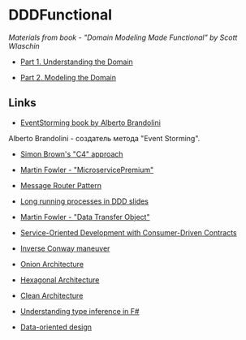 # DDDFunctional

*Materials from book - "Domain Modeling Made Functional" by Scott Wlaschin*

* [Part 1. Understanding the Domain](part1.md)

* [Part 2. Modeling the Domain](part2.md)

## Links

* [EventStorming book by Alberto Brandolini](http://eventstorming.com)

Alberto Brandolini - создатель метода "Event Storming".

* [Simon Brown's "C4" approach](http://static.codingthearchitecture.com/c4.pdf)

* [Martin Fowler - "MicroservicePremium"](https://www.martinfowler.com/bliki/MicroservicePremium.html)

* [Message Router Pattern](http://www.enterpriseintegrationpatterns.com/patterns/messaging/MessageRouter.html)

* [Long running processes in DDD slides](https://www.slideshare.net/BerndRuecker/long-running-processes-in-ddd)

* [Martin Fowler - "Data Transfer Object"](https://martinfowler.com/eaaCatalog/dataTransferObject.html)

* [Service-Oriented Development with Consumer-Driven Contracts](https://www.infoq.com/articles/consumer-driven-contracts)

* [Inverse Conway maneuver](http://bit.ly/InverseConwayManeuver)

* [Onion Architecture](http://jeffreypalermo.com/blog/the-onion-architecture-part-1/)

* [Hexagonal Architecture](http://alistair.cockburn.us/Hexagonal+architecture)

* [Clean Architecture](https://8thlight.com/blog/uncle-bob/2012/08/13/the-clean-architecture.html)

* [Understanding type inference in F#](https://fsharpforfunandprofit.com/posts/type-inference/)

* [Data-oriented design](https://en.wikipedia.org/wiki/Data-oriented_design)
